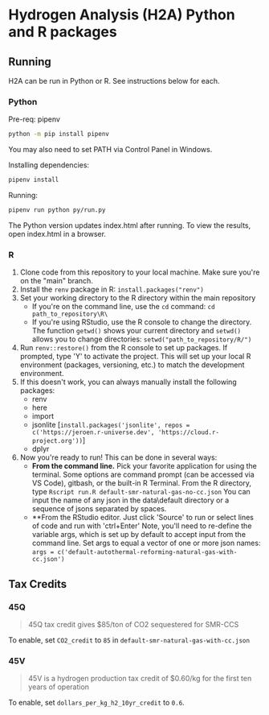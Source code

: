 # Hydrogen Analysis (H2A) Python and R packages

## Running

H2A can be run in Python or R. See instructions below for each.

### Python

Pre-req: pipenv

```bash
python -m pip install pipenv
```

You may also need to set PATH via Control Panel in Windows.

Installing dependencies:

```bash
pipenv install
```

Running:
  
```bash
pipenv run python py/run.py
```

The Python version updates index.html after running. To view the results, open index.html in a browser.

### R
1. Clone code from this repository to your local machine. Make sure you're on the "main" branch.
2. Install the `renv` package in R: `install.packages("renv")`
3. Set your working directory to the R directory within the main repository
     * If you're on the command line, use the `cd` command: `cd path_to_repository\R\`
     * If you're using RStudio, use the R console to change the directory. The function `getwd()` shows your current directory and `setwd()` allows you to change directories: `setwd("path_to_repository/R/")`
4. Run `renv::restore()` from the R console to set up packages. If prompted, type 'Y' to activate the project. This will set up your local R environment (packages, versioning, etc.) to match the development environment.
5. If this doesn't work, you can always manually install the following packages:
     * renv
     * here
     * import
     * jsonlite [`install.packages('jsonlite', repos = c('https://jeroen.r-universe.dev', 'https://cloud.r-project.org'))`]
     * dplyr
6. Now you're ready to run! This can be done in several ways:
     * **From the command line.** Pick your favorite application for using the terminal. Some options are command prompt (can be accessed via VS Code), gitbash, or the built-in R Terminal. From the R directory, type `Rscript run.R default-smr-natural-gas-no-cc.json` You can input the name of any json in the data\default directory or a sequence of jsons separated by spaces.
     * **From the RStudio editor. Just click 'Source' to run or select lines of code and run with 'ctrl+Enter' Note, you'll need to re-define the variable args, which is set up by default to accept input from the command line. Set args to equal a vector of one or more json names: `args = c('default-autothermal-reforming-natural-gas-with-cc.json')` 

## Tax Credits

### 45Q

> 45Q tax credit gives $85/ton of CO2 sequestered for SMR-CCS

To enable, set `CO2_credit` to `85` in `default-smr-natural-gas-with-cc.json`

### 45V

> 45V is a hydrogen production tax credit of $0.60/kg for the first ten years of operation

To enable, set `dollars_per_kg_h2_10yr_credit` to `0.6`.
